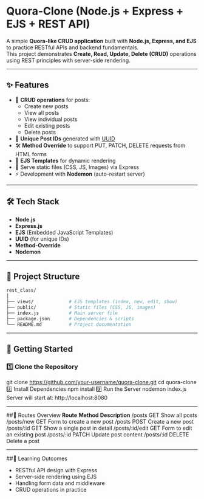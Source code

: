 # Quora-Clone (Node.js + Express + EJS + REST API)

A simple **Quora-like CRUD application** built with **Node.js, Express, and EJS** to practice RESTful APIs and backend fundamentals.  
This project demonstrates **Create, Read, Update, Delete (CRUD)** operations using REST principles with server-side rendering.

---

## ✨ Features
- 📌 **CRUD operations** for posts:
  - Create new posts
  - View all posts
  - View individual posts
  - Edit existing posts
  - Delete posts
- 🔑 **Unique Post IDs** generated with [UUID](https://www.npmjs.com/package/uuid)
- 🛠 **Method Override** to support PUT, PATCH, DELETE requests from HTML forms
- 🎨 **EJS Templates** for dynamic rendering
- 📂 Serve static files (CSS, JS, Images) via Express
- ⚡ Development with **Nodemon** (auto-restart server)

---

## 🛠 Tech Stack
- **Node.js**
- **Express.js**
- **EJS** (Embedded JavaScript Templates)
- **UUID** (for unique IDs)
- **Method-Override**
- **Nodemon**

---

## 📂 Project Structure
```bash
rest_class/
│
├── views/             # EJS templates (index, new, edit, show)
├── public/            # Static files (CSS, JS, images)
├── index.js           # Main server file
├── package.json       # Dependencies & scripts
└── README.md          # Project documentation
```

---

## 🚀 Getting Started

### 1️⃣ Clone the Repository
git clone https://github.com/your-username/quora-clone.git
cd quora-clone
2️⃣ Install Dependencies
npm install
3️⃣ Run the Server
nodemon index.js
Server will start at: http://localhost:8080

---

##📌 Routes Overview
**Route**         	**Method**                   	**Description**
/posts	            GET	                          Show all posts
/posts/new	        GET	                          Form to create a new post
/posts	            POST                        	Create a new post
/posts/:id	        GET                         	Show a single post in detail
/posts/:id/edit    	GET	                          Form to edit an existing post
/posts/:id	        PATCH	                        Update post content
/posts/:id    	    DELETE	                      Delete a post

---

##🎯 Learning Outcomes
- RESTful API design with Express
- Server-side rendering using EJS
- Handling form data and middleware
- CRUD operations in practice
